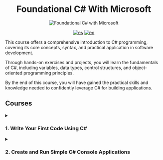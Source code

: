 <div align="center">

# Foundational C# With Microsoft

![Foundational C# with Microsoft](https://static-00.iconduck.com/assets.00/c-sharp-c-icon-85x96-hbacin82.png)

[![es](https://img.shields.io/badge/lang-es-yellow.svg)](./README.es.md)
[![en](https://img.shields.io/badge/lang-en-red.svg)](./README.md)

</div>

This course offers a comprehensive introduction to C# programming, covering its core concepts, syntax, and practical application in software development.

Through hands-on exercises and projects, you will learn the fundamentals of C#, including variables, data types, control structures, and object-oriented programming principles.

By the end of this course, you will have gained the practical skills and knowledge needed to confidently leverage C# for building applications.

## Courses

<details >
<summary>

### 1. Write Your First Code Using C\#

</summary>
Begin your journey by learning to write your first code using C#. Develop a
strong foundation as you explore the fundamentals and syntax of the language,
setting the stage for your programming adventures.

- [x] Write Your First C# Code
- [x] Store and Retrieve Data Using Literal and Variable Values in C#
- [x] Perform Basic String Formatting in C#
- [x] Perform Basic Operations on Numbers in C#
- [x] Guided Project - Calculate and Print Student Grades
- [x] Guided Project - Calculate Final GPA
- [x] Trophy Write Your First Code Using C#
</details>

<details >
<summary>

### 2. Create and Run Simple C# Console Applications

</summary>
Master the art of creating and running simple C# console applications. Dive into
the world of console-based programming, where you will gain hands-on experience
executing your code and seeing it in action.

- [x] Install and Configure Visual Studio Code for C# Development
- [x] Call Methods From the .NET Class Library Using C#
- [x] Add Decision Logic to Your Code Using if, else, and else if statements
      in C#
- [x] Store and Iterate Through Sequences of Data Using Arrays and the foreach
      Statement in C#
- [] Create Readable Code with Conventions, Whitespace, and Comments in C#
- [] Guided Project - Develop foreach and if-elseif-else Structures to
  Process Array Data in C#
- [] Challenge Project - Develop foreach and if-elseif-else Structures to Process Array Data in C#
- [] Trophy - Create and Run Simple C# Console Applications
</details>

